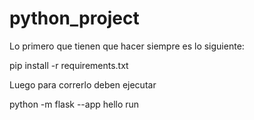 # python_project

Lo primero que tienen que hacer siempre es lo siguiente:

pip install -r requirements.txt


Luego para correrlo deben ejecutar

python -m flask --app hello run
